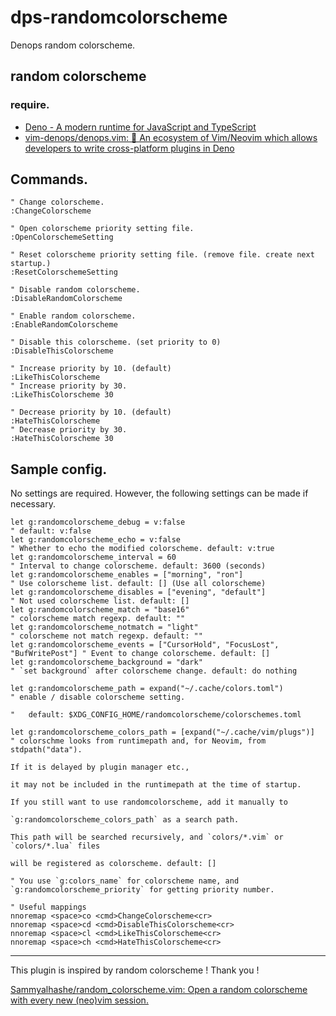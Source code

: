# dps-randomcolorscheme

Denops random colorscheme.

## random colorscheme

### require.

- [Deno - A modern runtime for JavaScript and TypeScript](https://deno.land/)
- [vim-denops/denops.vim: 🐜 An ecosystem of Vim/Neovim which allows developers to write cross-platform plugins in Deno](https://github.com/vim-denops/denops.vim)

## Commands.

```vim
" Change colorscheme.
:ChangeColorscheme

" Open colorscheme priority setting file.
:OpenColorschemeSetting

" Reset colorscheme priority setting file. (remove file. create next startup.)
:ResetColorschemeSetting

" Disable random colorscheme.
:DisableRandomColorscheme

" Enable random colorscheme.
:EnableRandomColorscheme

" Disable this colorscheme. (set priority to 0)
:DisableThisColorscheme

" Increase priority by 10. (default)
:LikeThisColorscheme
" Increase priority by 30.
:LikeThisColorscheme 30

" Decrease priority by 10. (default)
:HateThisColorscheme
" Decrease priority by 30.
:HateThisColorscheme 30
```

## Sample config.

No settings are required. However, the following settings can be made if necessary.

```vim
let g:randomcolorscheme_debug = v:false                                      " default: v:false
let g:randomcolorscheme_echo = v:false                                       " Whether to echo the modified colorscheme. default: v:true
let g:randomcolorscheme_interval = 60                                        " Interval to change colorscheme. default: 3600 (seconds)
let g:randomcolorscheme_enables = ["morning", "ron"]                         " Use colorscheme list. default: [] (Use all colorscheme)
let g:randomcolorscheme_disables = ["evening", "default"]                    " Not used colorscheme list. default: []
let g:randomcolorscheme_match = "base16"                                     " colorscheme match regexp. default: ""
let g:randomcolorscheme_notmatch = "light"                                   " colorscheme not match regexp. default: ""
let g:randomcolorscheme_events = ["CursorHold", "FocusLost", "BufWritePost"] " Event to change colorscheme. default: []
let g:randomcolorscheme_background = "dark"                                  " `set background` after colorscheme change. default: do nothing

let g:randomcolorscheme_path = expand("~/.cache/colors.toml")                " enable / disable colorscheme setting.
                                                                             "   default: $XDG_CONFIG_HOME/randomcolorscheme/colorschemes.toml

let g:randomcolorscheme_colors_path = [expand("~/.cache/vim/plugs")]         " colorschme looks from runtimepath and, for Neovim, from stdpath("data").
                                                                               If it is delayed by plugin manager etc.,
                                                                               it may not be included in the runtimepath at the time of startup.
                                                                               If you still want to use randomcolorscheme, add it manually to
                                                                               `g:randomcolorscheme_colors_path` as a search path.
                                                                               This path will be searched recursively, and `colors/*.vim` or `colors/*.lua` files
                                                                               will be registered as colorscheme. default: []

" You use `g:colors_name` for colorscheme name, and `g:randomcolorscheme_priority` for getting priority number.

" Useful mappings
nnoremap <space>co <cmd>ChangeColorscheme<cr>
nnoremap <space>cd <cmd>DisableThisColorscheme<cr>
nnoremap <space>cl <cmd>LikeThisColorscheme<cr>
nnoremap <space>ch <cmd>HateThisColorscheme<cr>
```

---

This plugin is inspired by random colorscheme ! Thank you !

[Sammyalhashe/random_colorscheme.vim: Open a random colorscheme with every new (neo)vim session.](https://github.com/Sammyalhashe/random_colorscheme.vim)
